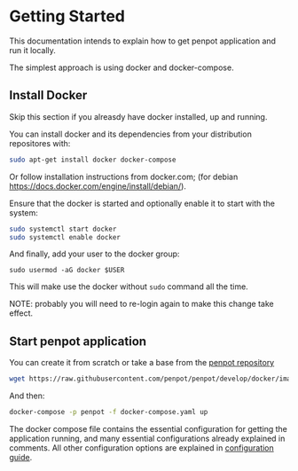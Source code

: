 # Getting Started ##

This documentation intends to explain how to get penpot application and run it locally.

The simplest approach is using docker and docker-compose. 


## Install Docker ##

Skip this section if you alreasdy have docker installed, up and running.

You can install docker and its dependencies from your distribution
repositores with:

```bash
sudo apt-get install docker docker-compose
```

Or follow installation instructions from docker.com; (for debian
https://docs.docker.com/engine/install/debian/).

Ensure that the docker is started and optionally enable it to start
with the system:

```bash
sudo systemctl start docker
sudo systemctl enable docker
```

And finally, add your user to the docker group:

```basb
sudo usermod -aG docker $USER
```

This will make use the docker without `sudo` command all the time.

NOTE: probably you will need to re-login again to make this change
take effect.


## Start penpot application ##

You can create it from scratch or take a base from the [penpot
repository][1]

[1]: https://raw.githubusercontent.com/penpot/penpot/develop/docker/images/docker-compose.yaml

```bash
wget https://raw.githubusercontent.com/penpot/penpot/develop/docker/images/docker-compose.yaml
```

And then:

```bash
docker-compose -p penpot -f docker-compose.yaml up
```

The docker compose file contains the essential configuration for
getting the application running, and many essential configurations
already explained in comments. All other configuration options are
explained in [configuration guide](./05-Configuration-Guide.md).
